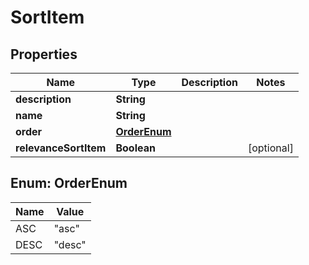 
# SortItem

## Properties
Name | Type | Description | Notes
------------ | ------------- | ------------- | -------------
**description** | **String** |  | 
**name** | **String** |  | 
**order** | [**OrderEnum**](#OrderEnum) |  | 
**relevanceSortItem** | **Boolean** |  |  [optional]


<a name="OrderEnum"></a>
## Enum: OrderEnum
Name | Value
---- | -----
ASC | &quot;asc&quot;
DESC | &quot;desc&quot;



